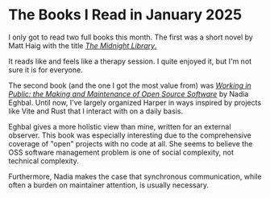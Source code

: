 # The Books I Read in January 2025

I only got to read two full books this month.
The first was a short novel by Matt Haig with the title [_The Midnight Library_.](https://app.thestorygraph.com/books/d9c7ed04-6148-4e01-a118-d96cba16f507)

It reads like and feels like a therapy session.
I quite enjoyed it, but I'm not sure it is for everyone.

The second book (and the one I got the most value from) was [_Working in Public: the Making and Maintenance of Open Source Software_](https://app.thestorygraph.com/books/2505f748-ac12-41fb-a411-0868cbe3694c) by Nadia Eghbal.
Until now, I've largely organized Harper in ways inspired by projects like Vite and Rust that I interact with on a daily basis.

Eghbal gives a more holistic view than mine, written for an external observer.
This book was especially interesting due to the comprehensive coverage of "open" projects with no code at all.
She seems to believe the OSS software management problem is one of social complexity, not technical complexity.

Furthermore, Nadia makes the case that synchronous communication, while often a burden on maintainer attention, is usually necessary.
